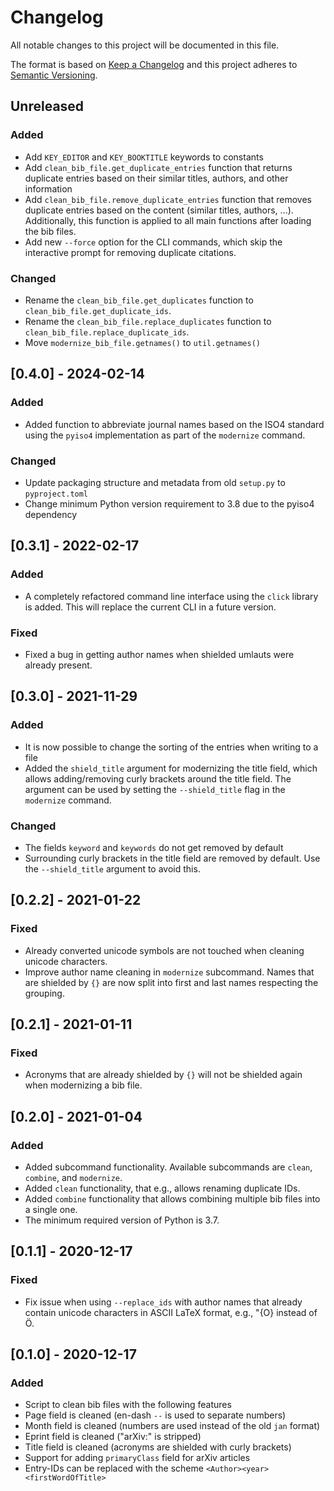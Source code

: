 # Changelog
All notable changes to this project will be documented in this file.

The format is based on [Keep a Changelog](http://keepachangelog.com/en/1.0.0/)
and this project adheres to [Semantic Versioning](http://semver.org/spec/v2.0.0.html).

## Unreleased
### Added
- Add `KEY_EDITOR` and `KEY_BOOKTITLE` keywords to constants
- Add `clean_bib_file.get_duplicate_entries` function that returns duplicate
  entries based on their similar titles, authors, and other information
- Add `clean_bib_file.remove_duplicate_entries` function that removes duplicate
  entries based on the content (similar titles, authors, ...). Additionally,
  this function is applied to all main functions after loading the bib files.
- Add new `--force` option for the CLI commands, which skip the interactive
  prompt for removing duplicate citations.

### Changed
- Rename the `clean_bib_file.get_duplicates` function to
  `clean_bib_file.get_duplicate_ids`.
- Rename the `clean_bib_file.replace_duplicates` function to
  `clean_bib_file.replace_duplicate_ids`.
- Move `modernize_bib_file.getnames()` to `util.getnames()`


## [0.4.0] - 2024-02-14
### Added
- Added function to abbreviate journal names based on the ISO4 standard using
  the `pyiso4` implementation as part of the `modernize` command. 

### Changed
- Update packaging structure and metadata from old `setup.py` to
  `pyproject.toml`
- Change minimum Python version requirement to 3.8 due to the pyiso4 dependency



## [0.3.1] - 2022-02-17
### Added
- A completely refactored command line interface using the `click` library is
  added. This will replace the current CLI in a future version.

### Fixed
- Fixed a bug in getting author names when shielded umlauts were already
  present.



## [0.3.0] - 2021-11-29
### Added
- It is now possible to change the sorting of the entries when writing to a
  file
- Added the `shield_title` argument for modernizing the title field, which
  allows adding/removing curly brackets around the title field.
  The argument can be used by setting the `--shield_title` flag in the
  `modernize` command.

### Changed
- The fields `keyword` and `keywords` do not get removed by default
- Surrounding curly brackets in the title field are removed by default. Use the
  `--shield_title` argument to avoid this.



## [0.2.2] - 2021-01-22
### Fixed
- Already converted unicode symbols are not touched when cleaning unicode 
  characters.
- Improve author name cleaning in `modernize` subcommand. Names that are
  shielded by `{}` are now split into first and last names respecting the
  grouping.



## [0.2.1] - 2021-01-11
### Fixed
- Acronyms that are already shielded by `{}` will not be shielded again when
  modernizing a bib file.



## [0.2.0] - 2021-01-04
### Added
- Added subcommand functionality. Available subcommands are `clean`, `combine`,
  and `modernize`.
- Added `clean` functionality, that e.g., allows renaming duplicate IDs.
- Added `combine` functionality that allows combining multiple bib files into a
  single one.
- The minimum required version of Python is 3.7.



## [0.1.1] - 2020-12-17
### Fixed
- Fix issue when using `--replace_ids` with author names that already contain
  unicode characters in ASCII LaTeX format, e.g., \"{O} instead of Ö.



## [0.1.0] - 2020-12-17
### Added
- Script to clean bib files with the following features
- Page field is cleaned (en-dash `--` is used to separate numbers)
- Month field is cleaned (numbers are used instead of the old `jan` format)
- Eprint field is cleaned ("arXiv:" is stripped)
- Title field is cleaned (acronyms are shielded with curly brackets)
- Support for adding `primaryClass` field for arXiv articles
- Entry-IDs can be replaced with the scheme `<Author><year><firstWordOfTitle>`
